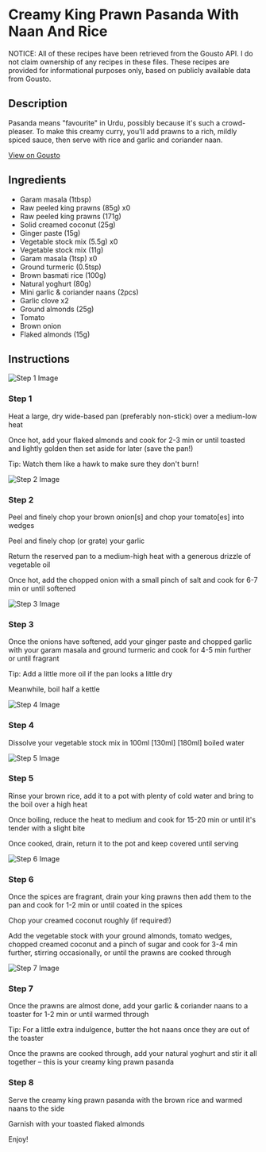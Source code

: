 # Creamy King Prawn Pasanda With Naan And Rice

NOTICE: All of these recipes have been retrieved from the Gousto API. I do not claim ownership of any recipes in these files. These recipes are provided for informational purposes only, based on publicly available data from Gousto.

## Description

Pasanda means "favourite" in Urdu, possibly because it's such a crowd-pleaser. To make this creamy curry, you'll add prawns to a rich, mildly spiced sauce, then serve with rice and garlic and coriander naan.

[View on Gousto](https://www.gousto.co.uk/recipes/cookbook/creamy-prawn-pasanda-with-naan-and-rice)

## Ingredients

- Garam masala (1tbsp)
- Raw peeled king prawns (85g) x0
- Raw peeled king prawns (171g)
- Solid creamed coconut (25g)
- Ginger paste (15g)
- Vegetable stock mix (5.5g) x0
- Vegetable stock mix (11g)
- Garam masala (1tsp) x0
- Ground turmeric (0.5tsp)
- Brown basmati rice (100g)
- Natural yoghurt (80g)
- Mini garlic & coriander naans (2pcs)
- Garlic clove x2
- Ground almonds (25g)
- Tomato
- Brown onion
- Flaked almonds (15g)

## Instructions

![Step 1 Image](https://production-media.gousto.co.uk/cms/recipe-step-image/step-1-1632752645318-x200.jpg)

### Step 1

Heat a large, dry wide-based pan (preferably non-stick) over a medium-low heat

Once hot, add your flaked almonds and cook for 2-3 min or until toasted and lightly golden then set aside for later (save the pan!)

Tip: Watch them like a hawk to make sure they don't burn!

![Step 2 Image](https://production-media.gousto.co.uk/cms/recipe-step-image/step-2-1632752649276-x200.jpg)

### Step 2

Peel and finely chop your brown onion[s] and chop your tomato[es] into wedges

Peel and finely chop (or grate) your garlic

Return the reserved pan to a medium-high heat with a generous drizzle of vegetable oil

Once hot, add the chopped onion with a small pinch of salt and cook for 6-7 min or until softened

![Step 3 Image](https://production-media.gousto.co.uk/cms/recipe-step-image/step-3-1632752653467-x200.jpg)

### Step 3

Once the onions have softened, add your ginger paste and chopped garlic with your garam masala and ground turmeric and cook for 4-5 min further or until fragrant

Tip: Add a little more oil if the pan looks a little dry

Meanwhile, boil half a kettle

![Step 4 Image](https://production-media.gousto.co.uk/cms/recipe-step-image/step-4-1632752656738-x200.jpg)

### Step 4

Dissolve your vegetable stock mix in 100ml <span class="text-purple">[130ml] </span><span class="text-danger">[180ml] </span>boiled water

![Step 5 Image](https://production-media.gousto.co.uk/cms/recipe-step-image/step-5-1632752691030-x200.jpg)

### Step 5

Rinse your brown rice, add it to a pot with plenty of cold water and bring to the boil over a high heat

Once boiling, reduce the heat to medium and cook for 15-20 min or until it's tender with a slight bite

Once cooked, drain, return it to the pot and keep covered until serving

![Step 6 Image](https://production-media.gousto.co.uk/cms/recipe-step-image/step-6-1632752687945-x200.jpg)

### Step 6

Once the spices are fragrant, drain your king prawns then add them to the pan and cook for 1-2 min or until coated in the spices

Chop your creamed coconut roughly (if required!)

Add the vegetable stock with your ground almonds, tomato wedges, chopped creamed coconut and a pinch of sugar and cook for 3-4 min further, stirring occasionally, or until the prawns are cooked through

![Step 7 Image](https://production-media.gousto.co.uk/cms/recipe-step-image/step-7-1632752696636-x200.jpg)

### Step 7

Once the prawns are almost done, add your garlic & coriander naans to a toaster for 1-2 min or until warmed through

Tip: For a little extra indulgence, butter the hot naans once they are out of the toaster

Once the prawns are cooked through, add your natural yoghurt and stir it all together – this is your creamy king prawn pasanda

### Step 8

Serve the creamy king prawn pasanda with the brown rice and warmed naans to the side

Garnish with your toasted flaked almonds

Enjoy!

